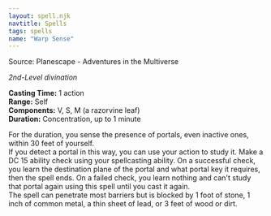 ```yaml
---
layout: spell.njk
navtitle: Spells
tags: spells
name: "Warp Sense"
---
```

Source: Planescape - Adventures in the Multiverse

_2nd-Level divination_

**Casting Time:** 1 action  
**Range:** Self  
**Components:** V, S, M (a razorvine leaf)  
**Duration:** Concentration, up to 1 minute

For the duration, you sense the presence of portals, even inactive ones, within 30 feet of yourself.  
If you detect a portal in this way, you can use your action to study it. Make a DC 15 ability check using your spellcasting ability. On a successful check, you learn the destination plane of the portal and what portal key it requires, then the spell ends. On a failed check, you learn nothing and can't study that portal again using this spell until you cast it again.  
The spell can penetrate most barriers but is blocked by 1 foot of stone, 1 inch of common metal, a thin sheet of lead, or 3 feet of wood or dirt.